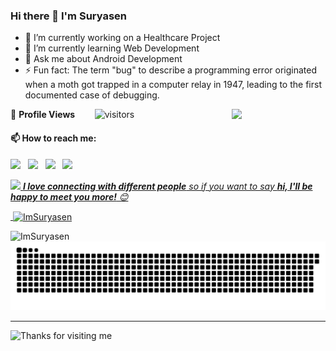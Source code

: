 ### Hi there 👋 I'm Suryasen


- 🔭 I’m currently working on a Healthcare Project
- 🌱 I’m currently learning Web Development
- 💬 Ask me about Android Development
- ⚡ Fun fact:
        The term "bug" to describe a programming error originated when a moth got trapped in a computer relay in 1947, leading to the first documented case of debugging.
  
<img align='right' src='https://github.com/ImSuryasen/ImSuryasen/blob/master/images/octocat-anime.gif' width='150'>

<!--  PROFILES VIEWS -->
🌱 **Profile Views**&nbsp;&nbsp;&nbsp;&nbsp;&nbsp;&nbsp;&nbsp;
![visitors](https://profile-counter.glitch.me/ImSuryasen/count.svg?align=center)

#### 📫 How to reach me:
  
[<img src="https://img.icons8.com/color/48/000000/twitter.png" width="3.5%"/>](https://twitter.com/SURYASE58991621?t=J-qgRMkDdimvBzSXMgq8DA&s=09)  &nbsp; [<img src="https://img.icons8.com/color/48/000000/linkedin.png" width="3.5%"/>](https://www.linkedin.com/in/imsuryasen/)  &nbsp; [<img src="https://img.icons8.com/fluent/48/000000/instagram-new.png" width="3.5%"/>](https://www.instagram.com/imsuryasen/)  &nbsp; <a href="mailto:myselfsuryasen@gmail.com"> <img src="https://img.icons8.com/fluent/48/000000/gmail.png" width="3.5%"/>


<img src="https://media.giphy.com/media/LnQjpWaON8nhr21vNW/giphy.gif" width="60"> <em><b>I love connecting with different people</b> so if you want to say <b>hi, I'll be happy to meet you more!</b> 😊</em>



<p>&nbsp;<img align="center" src="https://github-readme-stats.vercel.app/api?username=ImSuryasen&show_icons=true&locale=en" alt="ImSuryasen" /></p>

<p><img align="left" src="https://github-readme-stats.vercel.app/api/top-langs?username=ImSuryasen&show_icons=true&locale=en&layout=compact" alt="ImSuryasen" /></p>

<a href=#><img src="https://github.com/ImSuryasen/ImSuryasen/blob/main/snake.svg"></a>

---
<!-- <p align="center"><h3 align="center"> Show some ❤️ by ⭐ the repository!!!</h3></p> -->

<img height="120" alt="Thanks for visiting me" width="100%" src="https://raw.githubusercontent.com/BrunnerLivio/brunnerlivio/master/images/marquee.svg" />
